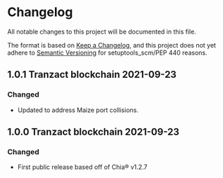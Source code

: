 # Changelog

All notable changes to this project will be documented in this file.

The format is based on [Keep a Changelog](https://keepachangelog.com/en/1.0.0/),
and this project does not yet adhere to [Semantic Versioning](https://semver.org/spec/v2.0.0.html)
for setuptools_scm/PEP 440 reasons.

## 1.0.1 Tranzact blockchain 2021-09-23

### Changed

- Updated to address Maize port collisions.

## 1.0.0 Tranzact blockchain 2021-09-23

### Changed

- First public release based off of Chia&reg; v1.2.7